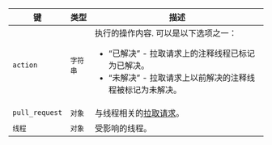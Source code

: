 | 键              | 类型    | 描述                                           |
| -------------- | ----- | -------------------------------------------- |
| `action`       | `字符串` | 执行的操作内容. 可以是以下选项之一：<ul><li>“已解决” - 拉取请求上的注释线程已标记为已解决。</li><li>“未解决” - 拉取请求上以前解决的注释线程被标记为未解决。</li></ul> |
| `pull_request` | `对象`  | 与线程相关的[拉取请求](/rest/reference/pulls)。         |
| `线程`           | `对象`  | 受影响的线程。                                      |

